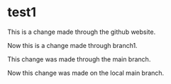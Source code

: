 # test1

This is a change made through the github website.

Now this is a change made through branch1.

This change was made through the main branch.

Now this change was made on the local main branch.